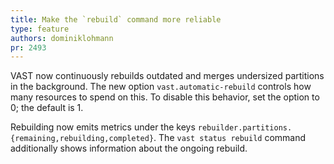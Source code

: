 ```yaml
---
title: Make the `rebuild` command more reliable
type: feature
authors: dominiklohmann
pr: 2493
---
```


VAST now continuously rebuilds outdated and merges undersized partitions in the
background. The new option `vast.automatic-rebuild` controls how many resources
to spend on this. To disable this behavior, set the option to 0; the default is
1.

Rebuilding now emits metrics under the keys
`rebuilder.partitions.{remaining,rebuilding,completed}`. The `vast status
rebuild` command additionally shows information about the ongoing rebuild.

